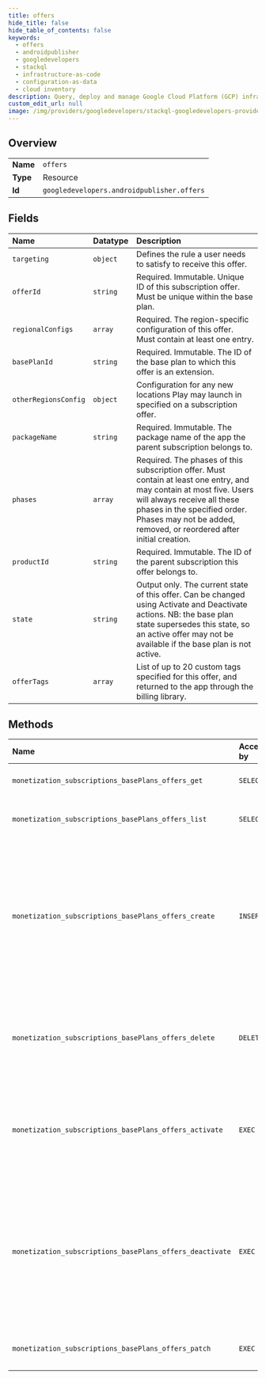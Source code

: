 ```yaml
---
title: offers
hide_title: false
hide_table_of_contents: false
keywords:
  - offers
  - androidpublisher
  - googledevelopers    
  - stackql
  - infrastructure-as-code
  - configuration-as-data
  - cloud inventory
description: Query, deploy and manage Google Cloud Platform (GCP) infrastructure and resources using SQL
custom_edit_url: null
image: /img/providers/googledevelopers/stackql-googledevelopers-provider-featured-image.png
---
```

  
    

## Overview
<table><tbody>
<tr><td><b>Name</b></td><td><code>offers</code></td></tr>
<tr><td><b>Type</b></td><td>Resource</td></tr>
<tr><td><b>Id</b></td><td><code>googledevelopers.androidpublisher.offers</code></td></tr>
</tbody></table>

## Fields
| Name | Datatype | Description |
|:-----|:---------|:------------|
| `targeting` | `object` | Defines the rule a user needs to satisfy to receive this offer. |
| `offerId` | `string` | Required. Immutable. Unique ID of this subscription offer. Must be unique within the base plan. |
| `regionalConfigs` | `array` | Required. The region-specific configuration of this offer. Must contain at least one entry. |
| `basePlanId` | `string` | Required. Immutable. The ID of the base plan to which this offer is an extension. |
| `otherRegionsConfig` | `object` | Configuration for any new locations Play may launch in specified on a subscription offer. |
| `packageName` | `string` | Required. Immutable. The package name of the app the parent subscription belongs to. |
| `phases` | `array` | Required. The phases of this subscription offer. Must contain at least one entry, and may contain at most five. Users will always receive all these phases in the specified order. Phases may not be added, removed, or reordered after initial creation. |
| `productId` | `string` | Required. Immutable. The ID of the parent subscription this offer belongs to. |
| `state` | `string` | Output only. The current state of this offer. Can be changed using Activate and Deactivate actions. NB: the base plan state supersedes this state, so an active offer may not be available if the base plan is not active. |
| `offerTags` | `array` | List of up to 20 custom tags specified for this offer, and returned to the app through the billing library. |
## Methods
| Name | Accessible by | Required Params | Description |
|:-----|:--------------|:----------------|:------------|
| `monetization_subscriptions_basePlans_offers_get` | `SELECT` | `basePlanId, offerId, packageName, productId` | Reads a single offer |
| `monetization_subscriptions_basePlans_offers_list` | `SELECT` | `basePlanId, packageName, productId` | Lists all offers under a given subscription. |
| `monetization_subscriptions_basePlans_offers_create` | `INSERT` | `basePlanId, packageName, productId` | Creates a new subscription offer. Only auto-renewing base plans can have subscription offers. The offer state will be DRAFT until it is activated. |
| `monetization_subscriptions_basePlans_offers_delete` | `DELETE` | `basePlanId, offerId, packageName, productId` | Deletes a subscription offer. Can only be done for draft offers. This action is irreversible. |
| `monetization_subscriptions_basePlans_offers_activate` | `EXEC` | `basePlanId, offerId, packageName, productId` | Activates a subscription offer. Once activated, subscription offers will be available to new subscribers. |
| `monetization_subscriptions_basePlans_offers_deactivate` | `EXEC` | `basePlanId, offerId, packageName, productId` | Deactivates a subscription offer. Once deactivated, existing subscribers will maintain their subscription, but the offer will become unavailable to new subscribers. |
| `monetization_subscriptions_basePlans_offers_patch` | `EXEC` | `basePlanId, offerId, packageName, productId` | Updates an existing subscription offer. |
